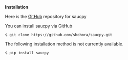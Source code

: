 
**Installation**

Here is the [GitHub](https://github.com/sbohora/saucpy) repository for saucpy

You can install saucpy via GitHub

`$ git clone https://github.com/sbohora/saucpy.git`

The following installation method is not currently available.

`$ pip install saucpy`



